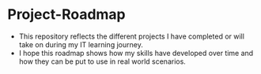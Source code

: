 # Project-Roadmap
- This repository reflects the different projects I have completed or will take on during my IT learning journey. 
- I hope this roadmap shows how my skills have developed over time and how they can be put to use in real world scenarios.
